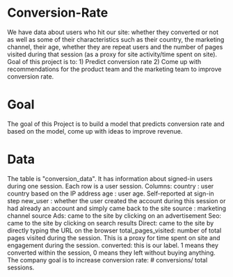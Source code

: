 # Conversion-Rate
We have data about users who hit our site: whether they converted or not as well as some of their characteristics such as their country, the marketing channel, their age, whether they are repeat users and the number of pages visited during that session (as a proxy for site activity/time spent on site). Goal of this project is to:  1) Predict conversion rate  2) Come up with recommendations for the product team and the marketing team to improve conversion rate.
# Goal 
The goal of this Project is to build a model that predicts conversion rate and based on the model, come up with ideas to improve revenue.
# Data
The table is "conversion_data". It has information about signed-in users
during one session. Each row is a user session.
Columns:
country : user country based on the IP address
age : user age. Self-reported at sign-in step
new_user : whether the user created the account during this session or had already an account and simply came back to the site
source : marketing channel source
Ads: came to the site by clicking on an advertisement
Seo: came to the site by clicking on search results
Direct: came to the site by directly typing the URL on the browser
total_pages_visited: number of total pages visited during the session. This is a proxy for time spent on site and engagement during the session.
converted: this is our label. 1 means they converted within the session, 0 means they left without buying anything. The company goal is to increase conversion rate: # conversions/ total sessions.
